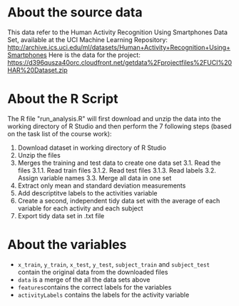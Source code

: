 # About the source data
This data refer to the Human Activity Recognition Using Smartphones Data Set, available at the UCI Machine Learning Repository: http://archive.ics.uci.edu/ml/datasets/Human+Activity+Recognition+Using+Smartphones
Here is the data for the project:
https://d396qusza40orc.cloudfront.net/getdata%2Fprojectfiles%2FUCI%20HAR%20Dataset.zip

# About the R Script
The R file "run_analysis.R" will first download and unzip the data into the working directory of R Studio and then perform the 7 following steps (based on the task list of the course work):

1. Download dataset in working directory of R Studio
2. Unzip the files
 3. Merges the training and test data to create one data set
  3.1. Read the files
   3.1.1. Read train files
   3.1.2. Read test files
   3.1.3. Read labels
  3.2. Assign variable names
  3.3. Merge all data in one set
4. Extract only mean and standard deviation measurements
5. Add descriptitve labels to the activities variable
6. Create a second, independent tidy data set with the average of each variable for each activity and each subject
7. Export tidy data set in .txt file

# About the variables
* `x_train`, `y_train`, `x_test`, `y_test`, `subject_train` and `subject_test` contain the original data from the downloaded files
* `data` is a merge of the all the data sets above
* `features`contains the correct labels for the variables 
* `activityLabels` contains the labels for the activity variable
